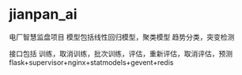 # jianpan_ai
电厂智慧监盘项目
模型包括线性回归模型，聚类模型 趋势分类，突变检测

接口包括 训练，取消训练，批次训练，评估，重新评估，取消评估，预测
flask+supervisor+nginx+statmodels+gevent+redis
